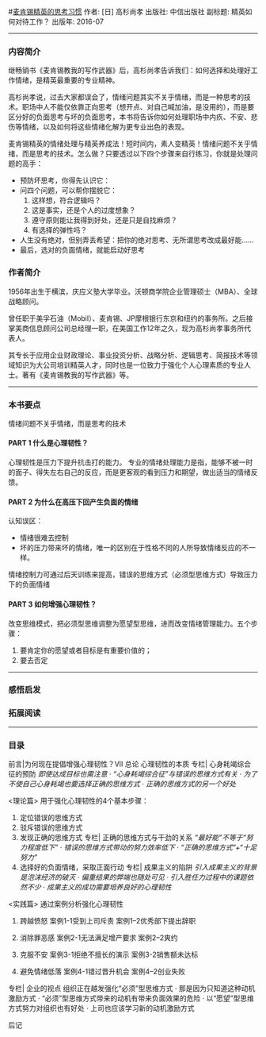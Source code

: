 #[麦肯锡精英的思考习惯](https://book.douban.com/subject/26833522/)
作者:  [日] 高杉尚孝
出版社: 中信出版社
副标题: 精英如何对待工作？
出版年: 2016-07
***
### 内容简介 
继畅销书《麦肯锡教我的写作武器》后，高杉尚孝告诉我们：如何选择和处理好工作情绪，是精英最重要的专业精神。

高杉尚孝说，过去大家都误会了，情绪问题其实不关乎情绪，而是一种思考的技术。职场中人不能仅依靠正向思考（想开点、对自己喊加油，是没用的），而是要区分好的负面思考与坏的负面思考，本书将告诉你如何处理职场中内疚、不安、悲伤等情绪，以及如何将这些情绪化解为更专业出色的表现。

麦肯锡精英的情绪处理与精英养成法！短时间内，素人变精英！情绪问题不关乎情绪，而是思考的技术。怎么做？只要透过以下四个步骤来自行练习，你就是处理问题的高手：
- 预防坏思考，你得先认识它：
- 问四个问题，可以帮你摆脱它：
  1. 这样想，符合逻辑吗？
  2. 这是事实，还是个人的过度想象？
  3. 遵守原则能让我得到好处，还是只是自找麻烦？
  4. 有选择的弹性吗？
- 人生没有绝对，但别弄丢希望：把你的绝对思考、无所谓思考改成最好能……
- 最后，选对的负面情绪，就能启动好思考

### 作者简介 
1956年出生于横滨，庆应义塾大学毕业。沃顿商学院企业管理硕士（MBA）、全球战略顾问。

曾任职于美孚石油（Mobil）、麦肯锡、JP摩根银行东京和纽约的事务所。之后接掌美商信息顾问公司总经理一职，在美国工作12年之久，现为高杉尚孝事务所代表人。

其专长于应用企业财政理论、事业投资分析、战略分析、逻辑思考、简报技术等领域知识为大公司培训精英人才，同时也是一位致力于强化个人心理素质的专业人士。著有《麦肯锡教我的写作武器》等。
***
### 本书要点
情绪问题不关乎情绪，而是思考的技术

#### PART 1 什么是心理韧性？
心理韧性是压力下提升抗击打的能力。
专业的情绪处理能力是指，能够不被一时的面子、得失左右自己的反应，而是更客观的看到压力和期望，做出适当的情绪反馈。

#### PART 2 为什么在高压下回产生负面的情绪
认知误区：
- 情绪很难去控制
- 坏的压力带来坏的情绪，唯一的区别在于性格不同的人所导致情绪反应的不一样。

情绪控制力可通过后天训练来提高，错误的思维方式（必须型思维方式）导致压力下的负面情绪
 
#### PART 3 如何增强心理韧性？
改变思维模式，把必须型思维调整为愿望型思维，进而改变情绪管理能力。五个步骤：
1. 要肯定你的愿望或者目标是有重要价值的；
2. 要去否定


***
### 感悟启发
### 拓展阅读
***
### 目录
前言|为何现在提倡增强心理韧性？VII
总论
心理韧性的本质
专栏| 心身耗竭综合征的预防
*即使达成目标也需注意 · “心身耗竭综合征”与错误的思维方式有关 · 为了不使自己心身耗竭也要选择正确的思维方式 · 正确的思维方式的另一个好处*

<理论篇>
用于强化心理韧性的4个基本步骤：
1. 定位错误的思维方式
2. 驳斥错误的思维方式
3. 发现正确的思维方式
专栏| 正确的思维方式与干劲的关系
*“最好能”不等于“努力程度低下” · 错误的思维方式带动的努力效率低下 · “正确的思维方式”+“十足努力”*
4. 选择好的负面情绪，采取正面行动
专栏| 成果主义的陷阱
*引入成果主义的背景是泡沫经济的破灭 · 偏重结果的弊端也随处可见 · 引入胜任力过程中的课题依然不少 · 成果主义的成功需要培养良好的心理韧性*

<实践篇>
通过案例分析强化心理韧性
1. 跨越愤怒
案例1-1受到上司斥责
案例1–2优秀部下提出辞职

2. 消除罪恶感
案例2-1无法满足增产要求
案例2–2爽约

3. 克服不安
案例3-1拒绝不擅长的演示
案例3-2销售额未达标

4. 避免情绪低落
案例4-1错过晋升机会
案例4–2创业失败

专栏| 企业的视点 
组织正在越发强化“必须”型思维方式 · 那是因为只知道这种动机激励方式 · “必须”型思维方式带来的动机有带来负面效果的危险 · 以“愿望”型思维方式努力对组织也有好处 · 上司也应该学习新的动机激励方式

后记